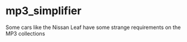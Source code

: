 # mp3_simplifier
Some cars like the Nissan Leaf have some strange requirements on the MP3 collections
